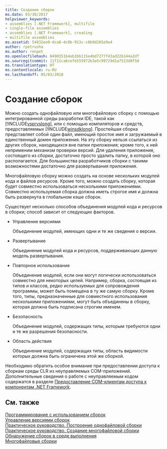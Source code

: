```yaml
---
title: Создание сборок
ms.date: 03/30/2017
helpviewer_keywords:
- assemblies [.NET Framework], multifile
- single-file assemblies
- assemblies [.NET Framework], creating
- multifile assemblies
ms.assetid: 54832ee9-dca8-4c8b-913c-c0b9d265e9a4
author: rpetrusha
ms.author: ronpet
ms.openlocfilehash: 8490351b4ab1bb115e4bd7277f43ad22b144a2df
ms.sourcegitcommit: 11f11ca6cefe555972b3a5c99729d1a7523d8f50
ms.translationtype: HT
ms.contentlocale: ru-RU
ms.lasthandoff: 05/03/2018
---
```

# <a name="creating-assemblies"></a>Создание сборок
Можно создать однофайловую или многофайловую сборку с помощью интегрированной среды разработки IDE, такой как [!INCLUDE[vsprvslong](../../../includes/vsprvslong-md.md)], или с помощью компиляторов и средств, предоставляемых [!INCLUDE[winsdklong](../../../includes/winsdklong-md.md)]. Простейшая сборка представляет собой один файл, имеющий простое имя и загружаемый в единственный домен приложения. На эту сборку нельзя ссылаться из других сборок, находящихся вне папки приложения; кроме того, к ней неприменим механизм проверки версий. Для удаления приложения, состоящего из сборки, достаточно просто удалить папку, в которой оно располагается. Для большинства разработчиков сборки с такими возможностями достаточно для развертывания приложения.  
  
 Многофайловую сборку можно создать на основе нескольких модулей кода и файлов ресурсов. Кроме того, можно создать сборку, которая будет совместно использоваться несколькими приложениями. Совместно используемая сборка должна иметь строгое имя и должна быть развернута в глобальном кэше сборок.  
  
 Существует несколько способов объединения модулей кода и ресурсов в сборки; способ зависит от следующих факторов.  
  
-   Управление версиями  
  
     Объединение модулей, имеющих одни и те же сведения о версии.  
  
-   Развертывание  
  
     Объединение модулей кода и ресурсов, поддерживающих данную модель развертывания.  
  
-   Повторное использование  
  
     Объединение модулей, если они могут логически использоваться совместно для некоторых целей. Например, сборка, состоящая из типов и классов, редко используемых для сопровождения программы, может быть помещена в ту же самую сборку. Кроме того, типы, предназначенные для совместного использования несколькими приложениями, могут быть объединены в сборку, которая должна быть подписана строгим именем.  
  
-   Безопасность  
  
     Объединение модулей, содержащих типы, которым требуются одни и те же разрешения безопасности.  
  
-   Область действия  
  
     Объединение модулей, содержащих типы, область видимости которых должна быть ограничена этой же сборкой.  
  
 Необходимо обратить особое внимание при предоставлении доступа к сборкам среды CLR из неуправляемых COM-приложений. Дополнительные сведения о работе с неуправляемым кодом содержатся в разделе [Предоставление COM-клиентам доступа к компонентам .NET Framework](../../../docs/framework/interop/exposing-dotnet-components-to-com.md).  
  
## <a name="see-also"></a>См. также  
 [Программирование с использованием сборок](../../../docs/framework/app-domains/programming-with-assemblies.md)  
 [Управление версиями сборок](../../../docs/framework/app-domains/assembly-versioning.md)  
 [Практическое руководство. Построение однофайловой сборки](../../../docs/framework/app-domains/how-to-build-a-single-file-assembly.md)  
 [Практическое руководство. Создание многофайловой сборки](../../../docs/framework/app-domains/how-to-build-a-multifile-assembly.md)  
 [Обнаружение сборок в среде выполнения](../../../docs/framework/deployment/how-the-runtime-locates-assemblies.md)  
 [Многофайловые сборки](../../../docs/framework/app-domains/multifile-assemblies.md)
